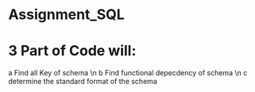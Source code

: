 # Assignment_SQL
# 3 Part of Code will: 
  a Find all Key of schema \n
  b Find functional depecdency of schema \n
  c determine the standard format of the schema
